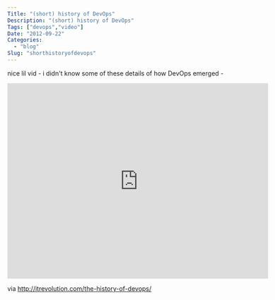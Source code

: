 ```yaml
---
Title: "(short) history of DevOps"
Description: "(short) history of DevOps"
Tags: ["devops","video"]
Date: "2012-09-22"
Categories:
  - "blog"
Slug: "shorthistoryofdevops"
---
```

<p>nice lil vid - i didn't know some of these details of how DevOps emerged -</p><p><iframe width="590" height="443" src="http://www.youtube.com/embed/o7-IuYS0iSE?fs=1&#038;feature=oembed" frameborder="0" allowfullscreen></iframe></p><p>via <a href="http://itrevolution.com/the-history-of-devops/" title="History of DevOps" target="_blank">http://itrevolution.com/the-history-of-devops/</a></p>
